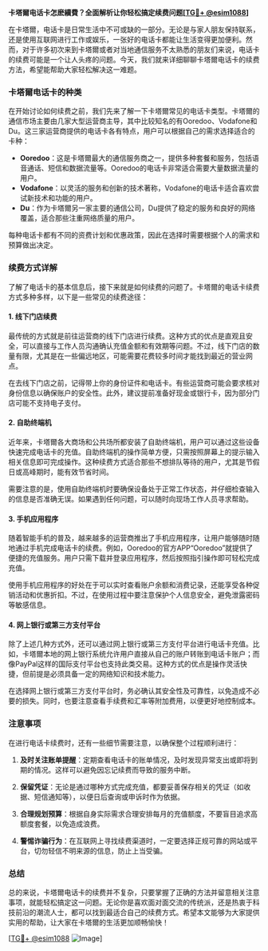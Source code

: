 **卡塔爾电话卡怎麽續費？全面解析让你轻松搞定续费问题[[TG💪+ @esim1088](https://t.me/s/esim1088)]**

在卡塔爾，电话卡是日常生活中不可或缺的一部分。无论是与家人朋友保持联系，还是使用互联网进行工作或娱乐，一张好的电话卡都能让生活变得更加便利。然而，对于许多初次来到卡塔爾或者对当地通信服务不太熟悉的朋友们来说，电话卡的续费可能是一个让人头疼的问题。今天，我们就来详细聊聊卡塔爾电话卡的续费方法，希望能帮助大家轻松解决这一难题。

### 卡塔爾电话卡的种类

在开始讨论如何续费之前，我们先来了解一下卡塔爾常见的电话卡类型。卡塔爾的通信市场主要由几家大型运营商主导，其中比较知名的有Ooredoo、Vodafone和Du。这三家运营商提供的电话卡各有特点，用户可以根据自己的需求选择适合的卡种：

- **Ooredoo**：这是卡塔爾最大的通信服务商之一，提供多种套餐和服务，包括语音通话、短信和数据流量等。Ooredoo的电话卡非常适合需要大量数据流量的用户。
- **Vodafone**：以灵活的服务和创新的技术著称，Vodafone的电话卡适合喜欢尝试新技术和功能的用户。
- **Du**：作为卡塔爾另一家主要的通信公司，Du提供了稳定的服务和良好的网络覆盖，适合那些注重网络质量的用户。

每种电话卡都有不同的资费计划和优惠政策，因此在选择时需要根据个人的需求和预算做出决定。

### 续费方式详解

了解了电话卡的基本信息后，接下来就是如何续费的问题了。卡塔爾的电话卡续费方式多种多样，以下是一些常见的续费途径：

#### 1. 线下门店续费

最传统的方式就是前往运营商的线下门店进行续费。这种方式的优点是直观且安全，可以直接与工作人员沟通确认充值金额和有效期等问题。不过，线下门店的数量有限，尤其是在一些偏远地区，可能需要花费较多时间才能找到最近的营业网点。

在去线下门店之前，记得带上你的身份证件和电话卡。有些运营商可能会要求核对身份信息以确保账户的安全性。此外，建议提前准备好现金或银行卡，因为部分门店可能不支持电子支付。

#### 2. 自助终端机

近年来，卡塔爾各大商场和公共场所都安装了自助终端机，用户可以通过这些设备快速完成电话卡的充值。自助终端机的操作简单方便，只需按照屏幕上的提示输入相关信息即可完成操作。这种续费方式适合那些不想排队等待的用户，尤其是节假日或高峰期时，能有效节省时间。

需要注意的是，使用自助终端机时要确保设备处于正常工作状态，并仔细检查输入的信息是否准确无误。如果遇到任何问题，可以随时向现场工作人员寻求帮助。

#### 3. 手机应用程序

随着智能手机的普及，越来越多的运营商推出了手机应用程序，让用户能够随时随地通过手机完成电话卡的续费。例如，Ooredoo的官方APP“Ooredoo”就提供了便捷的充值服务。用户只需下载并登录应用程序，然后按照指引操作即可轻松完成充值。

使用手机应用程序的好处在于可以实时查看账户余额和消费记录，还能享受各种促销活动和优惠折扣。不过，在使用过程中要注意保护个人信息安全，避免泄露密码等敏感信息。

#### 4. 网上银行或第三方支付平台

除了上述几种方式外，还可以通过网上银行或第三方支付平台进行电话卡充值。比如，卡塔爾本地的网上银行系统允许用户直接从自己的账户转账到电话卡账户；而像PayPal这样的国际支付平台也支持此类交易。这种方式的优点是操作灵活快捷，但前提是必须具备一定的网络知识和技术能力。

在选择网上银行或第三方支付平台时，务必确认其安全性及可靠性，以免造成不必要的损失。同时，也要注意查看手续费和汇率等附加费用，以便更好地控制成本。

### 注意事项

在进行电话卡续费时，还有一些细节需要注意，以确保整个过程顺利进行：

1. **及时关注账单提醒**：定期查看电话卡的账单情况，及时发现异常支出或即将到期的情况。这样可以避免因忘记续费而导致的服务中断。
   
2. **保留凭证**：无论是通过哪种方式完成充值，都要妥善保存相关的凭证（如收据、短信通知等），以便日后查询或申诉时作为依据。

3. **合理规划预算**：根据自身实际需求合理安排每月的充值额度，不要盲目追求高额度套餐，以免造成浪费。

4. **警惕诈骗行为**：在互联网上寻找续费渠道时，一定要选择正规可靠的网站或平台，切勿轻信不明来源的信息，防止上当受骗。

### 总结

总的来说，卡塔爾电话卡的续费并不复杂，只要掌握了正确的方法并留意相关注意事项，就能轻松搞定这一问题。无论你是喜欢面对面交流的传统派，还是热衷于科技前沿的潮流人士，都可以找到最适合自己的续费方式。希望本文能够为大家提供实用的帮助，让大家在卡塔爾的生活更加顺畅愉快！

[[TG💪+ @esim1088](https://t.me/s/esim1088) ![Image](https://i.postimg.cc/4NQfJmqS/Snipaste-2025-05-13-00-14-12.png)]